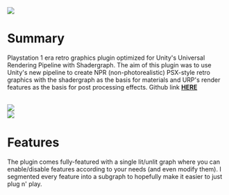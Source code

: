 <div><img src="/img/urp-psx/2.gif"></div>

# Summary

Playstation 1 era retro graphics plugin optimized for Unity's Universal Rendering Pipeline with Shadergraph. The aim of this plugin was to use Unity's new pipeline to create NPR (non-photorealistic) PSX-style retro graphics with the shadergraph as the basis for materials and URP's render features as the basis for post processing effects. Github link **[HERE](https://github.com/Kodrin/URP-PSX)**

<br>
<div><img src="/img/urp-psx/4.gif"></div>
<div><img src="/img/urp-psx/3.PNG"></div>

# Features

The plugin comes fully-featured with a single lit/unlit graph where you can enable/disable features according to your needs (and even modify them). I segmented every feature into a subgraph to hopefully make it easier to just plug n' play.